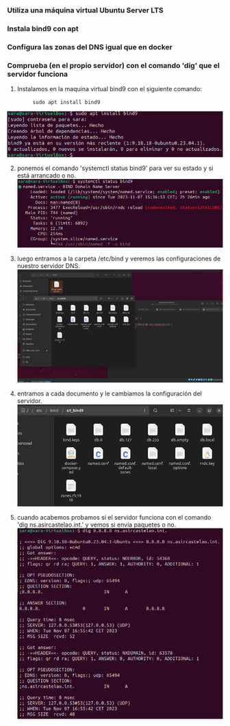 
### Utiliza una máquina virtual Ubuntu Server LTS
### Instala bind9 con apt
### Configura las zonas del DNS igual que en docker
### Comprueba (en el propio servidor) con el comando 'dig' que el servidor funciona



1. Instalamos en la maquina virtual bind9 con el siguiente comando: 


            sudo apt install bind9


![foto1](https://github.com/sarald22/SRI/blob/main/tareas/Tarea6/Screenshot_20231107_180250.png)


2. ponemos el comando 'systemctl status bind9' para ver su estado y si está arrancado o no.
![foto2](https://github.com/sarald22/SRI/blob/main/tareas/Tarea6/Screenshot_20231107_180349.png)


3. luego entramos a la carpeta /etc/bind y veremos las configuraciones de nuestro servidor DNS.
![foto3](https://github.com/sarald22/SRI/blob/main/tareas/Tarea6/Screenshot_20231107_164905.png)


4. entramos a cada documento y le cambiamos la configuración del servidor.
![foto4](https://github.com/sarald22/SRI/blob/main/tareas/Tarea6/Screenshot_20231107_180435.png)


5. cuando acabemos probamos si el servidor funciona con el comando 'dig ns.asircastelao.int.' 
    y vemos si envia paquetes o no.
![foto5](https://github.com/sarald22/SRI/blob/main/tareas/Tarea6/Screenshot_20231107_165558.png)









